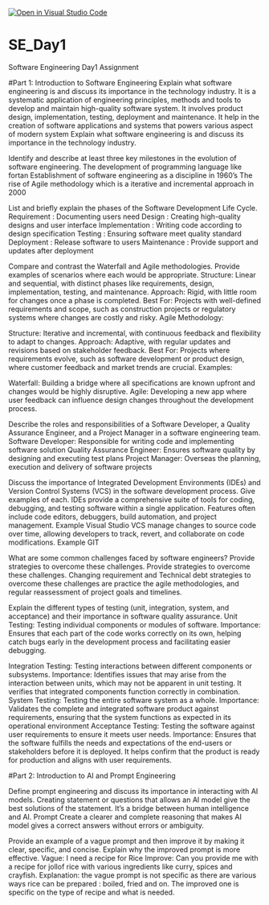[![Open in Visual Studio Code](https://classroom.github.com/assets/open-in-vscode-2e0aaae1b6195c2367325f4f02e2d04e9abb55f0b24a779b69b11b9e10269abc.svg)](https://classroom.github.com/online_ide?assignment_repo_id=19110383&assignment_repo_type=AssignmentRepo)
# SE_Day1
Software Engineering Day1 Assignment


#Part 1: Introduction to Software Engineering
Explain what software engineering is and discuss its importance in the technology industry. It is a systematic application of engineering principles, methods and tools to develop and maintain high-quality software system. It involves product design, implementation, testing, deployment and maintenance. It help in the creation of software applications and systems that powers various aspect of modern system
Explain what software engineering is and discuss its importance in the technology industry.


Identify and describe at least three key milestones in the evolution of software engineering.
The development of programming language like fortan
Establishment of software engineering as a discipline in 1960’s
The rise of Agile methodology which is a iterative and incremental approach in 2000

List and briefly explain the phases of the Software Development Life Cycle.
Requirement : Documenting users need
Design : Creating high-quality designs and user interface
Implementation : Writing code according to design specification
Testing : Ensuring software meet quality standard
Deployment : Release software to users
Maintenance : Provide support and updates after deployment

Compare and contrast the Waterfall and Agile methodologies. Provide examples of scenarios where each would be appropriate.
Structure: Linear and sequential, with distinct phases like requirements, design, implementation, testing, and maintenance.
Approach: Rigid, with little room for changes once a phase is completed.
Best For: Projects with well-defined requirements and scope, such as construction projects or regulatory systems where changes are costly and risky.
Agile Methodology:

Structure: Iterative and incremental, with continuous feedback and flexibility to adapt to changes.
Approach: Adaptive, with regular updates and revisions based on stakeholder feedback.
Best For: Projects where requirements evolve, such as software development or product design, where customer feedback and market trends are crucial.
Examples:

Waterfall: Building a bridge where all specifications are known upfront and changes would be highly disruptive.
Agile: Developing a new app where user feedback can influence design changes throughout the development process.

Describe the roles and responsibilities of a Software Developer, a Quality Assurance Engineer, and a Project Manager in a software engineering team.
Software Developer: Responsible for writing code and implementing software solution Quality Assurance Engineer: Ensures software quality by designing and executing test plans Project Manager: Overseas the planning, execution and delivery of software projects

Discuss the importance of Integrated Development Environments (IDEs) and Version Control Systems (VCS) in the software development process. Give examples of each.
IDEs provide a comprehensive suite of tools for coding, debugging, and testing software within a single application. Features often include code editors, debuggers, build automation, and project management. Example Visual Studio VCS manage changes to source code over time, allowing developers to track, revert, and collaborate on code modifications. Example GIT



What are some common challenges faced by software engineers? Provide strategies to overcome these challenges.
Provide strategies to overcome these challenges. Changing requirement and Technical debt strategies to overcome these challenges are practice the agile methodologies, and regular reassessment of project goals and timelines.

Explain the different types of testing (unit, integration, system, and acceptance) and their importance in software quality assurance.
Unit Testing: Testing individual components or modules of software. Importance: Ensures that each part of the code works correctly on its own, helping catch bugs early in the development process and facilitating easier debugging.

Integration Testing: Testing interactions between different components or subsystems. Importance: Identifies issues that may arise from the interaction between units, which may not be apparent in unit testing. It verifies that integrated components function correctly in combination.
System Testing: Testing the entire software system as a whole. Importance: Validates the complete and integrated software product against requirements, ensuring that the system functions as expected in its operational environment
Acceptance Testing: Testing the software against user requirements to ensure it meets user needs. Importance: Ensures that the software fulfills the needs and expectations of the end-users or stakeholders before it is deployed. It helps confirm that the product is ready for production and aligns with user requirements.

#Part 2: Introduction to AI and Prompt Engineering


Define prompt engineering and discuss its importance in interacting with AI models.
Creating statement or questions that allows an AI model give the best solutions of the statement. It’s a bridge between human intelligence and AI. Prompt Create a clearer and complete reasoning that makes AI model gives a correct answers without errors or ambiguity.

Provide an example of a vague prompt and then improve it by making it clear, specific, and concise. Explain why the improved prompt is more effective.
Vague: I need a recipe for Rice Improve: Can you provide me with a recipe for jollof rice with various ingredients like curry, spices and crayfish. Explanation: the vague prompt is not specific as there are various ways rice can be prepared : boiled, fried and on. The improved one is specific on the type of recipe and what is needed.
